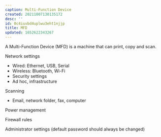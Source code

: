 ```yaml
---
caption: Multi-Function Device
created: 20211007130135172
desc: ''
id: 0c4iuvbd4uplwu3eht1njjp
title: MFD
updated: 1652622343267
---
```

   
A Multi-Function Device (MFD) is a machine that can print, copy and scan.   
   
Network settings   
   
   
- Wired: Ethernet, USB, Serial   
- Wireless: Bluetooth, Wi-Fi   
- Security settings   
- Ad hoc, infrastructure   
   
Scanning   
   
   
- Email, network folder, fax, computer   
   
Power management   
   
Firewall rules   
   
Administrator settings (default password should always be changed)